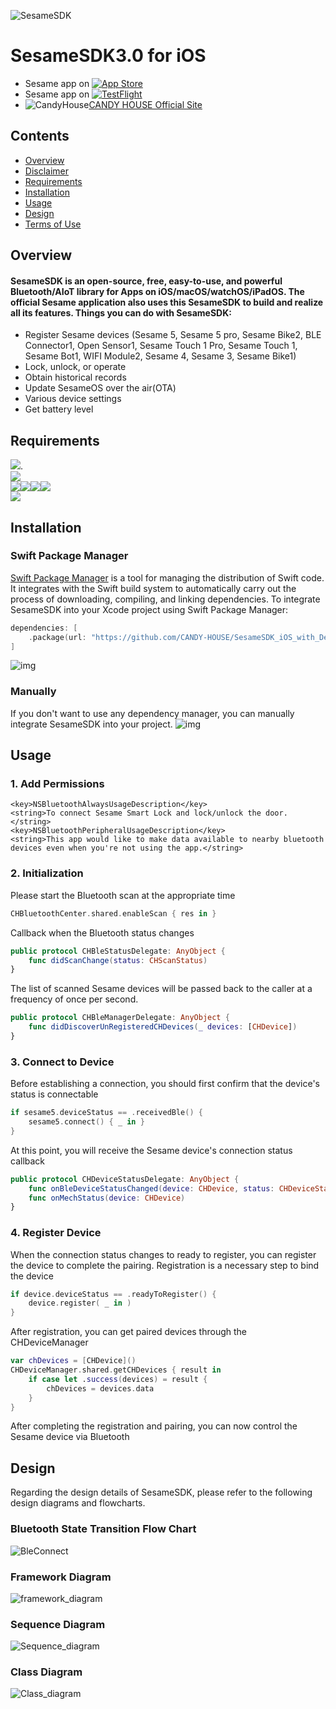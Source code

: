 ![SesameSDK](https://github.com/CANDY-HOUSE/.github/blob/main/profile/images/SesameSDK.png?raw=true)
# SesameSDK3.0 for iOS

- Sesame app on [![App Store](https://img.shields.io/badge/App_Store-000000?logo=apple&logoColor=white)](https://apps.apple.com/app/id1532692301/)
- Sesame app on [![TestFlight](https://img.shields.io/badge/TestFlight-0D96F6?logo=app-store&logoColor=white)](https://testflight.apple.com/join/Rok4GOFD/)
- ![CandyHouse](https://jp.candyhouse.co/cdn/shop/files/3_eea4302e-b1ab-435d-8112-f97d85d5eda2.png?v=1682502225&width=18)[CANDY HOUSE Official Site](https://jp.candyhouse.co/)

## Contents
- [Overview](#overview)
- [Disclaimer](#disclaimer)
- [Requirements](#requirements)
- [Installation](#installation)
- [Usage](#usage)
- [Design](#design)
- [Terms of Use](#sesamesdk-terms-of-use)

## Overview

#### SesameSDK is an open-source, free, easy-to-use, and powerful Bluetooth/AIoT library for Apps on iOS/macOS/watchOS/iPadOS. The official Sesame application also uses this SesameSDK to build and realize all its features. Things you can do with SesameSDK:

- Register Sesame devices (Sesame 5, Sesame 5 pro, Sesame Bike2, BLE Connector1, Open Sensor1, Sesame Touch 1 Pro, Sesame Touch 1, Sesame Bot1, WIFI Module2, Sesame 4, Sesame 3, Sesame Bike1)
- Lock, unlock, or operate
- Obtain historical records
- Update SesameOS over the air(OTA)
- Various device settings
- Get battery level

## Requirements

<img src="https://img.shields.io/badge/Swift-5.3-FA7343" />.  
<img src="https://img.shields.io/badge/Bluetooth-4.0LE +-0082FC" />  
<img src="https://img.shields.io/badge/iOS-12.0 +-000000" /><img src="https://img.shields.io/badge/macOS-10.15 +-000000" /><img src="https://img.shields.io/badge/watchOS-7.0 +-000000" /><img src="https://img.shields.io/badge/iPadOS-12.0 +-000000" />  
<img src="https://img.shields.io/badge/Xcode-11.0 +-1575F9" />  


## Installation
### Swift Package Manager
[Swift Package Manager](https://www.swift.org/package-manager/) is a tool for managing the distribution of Swift code. It integrates with the Swift build system to automatically carry out the process of downloading, compiling, and linking dependencies.
To integrate SesameSDK into your Xcode project using Swift Package Manager:

```swift
dependencies: [
    .package(url: "https://github.com/CANDY-HOUSE/SesameSDK_iOS_with_DemoApp.git", .branch("master"))
]
```
![img](./doc/src/resources/spm.png)
### Manually
If you don't want to use any dependency manager, you can manually integrate SesameSDK into your project.
![img](./doc/src/resources/manually.png)

## Usage
### 1. Add Permissions
```
<key>NSBluetoothAlwaysUsageDescription</key>
<string>To connect Sesame Smart Lock and lock/unlock the door.</string>
<key>NSBluetoothPeripheralUsageDescription</key>
<string>This app would like to make data available to nearby bluetooth devices even when you're not using the app.</string>
```

### 2. Initialization
Please start the Bluetooth scan at the appropriate time
```swift
CHBluetoothCenter.shared.enableScan { res in }
```
Callback when the Bluetooth status changes
```swift
public protocol CHBleStatusDelegate: AnyObject {
    func didScanChange(status: CHScanStatus)
}
```
The list of scanned Sesame devices will be passed back to the caller at a frequency of once per second.
```swift
public protocol CHBleManagerDelegate: AnyObject {
    func didDiscoverUnRegisteredCHDevices(_ devices: [CHDevice])
}
```
### 3. Connect to Device
Before establishing a connection, you should first confirm that the device's status is connectable
```swift
if sesame5.deviceStatus == .receivedBle() {
    sesame5.connect() { _ in }
}
```
At this point, you will receive the Sesame device's connection status callback
```swift
public protocol CHDeviceStatusDelegate: AnyObject {
    func onBleDeviceStatusChanged(device: CHDevice, status: CHDeviceStatus, shadowStatus: CHDeviceStatus?)
    func onMechStatus(device: CHDevice)
}
```
### 4. Register Device
When the connection status changes to ready to register, you can register the device to complete the pairing. Registration is a necessary step to bind the device
```swift
if device.deviceStatus == .readyToRegister() {
    device.register( _ in )
}
```
After registration, you can get paired devices through the CHDeviceManager
```swift
var chDevices = [CHDevice]()
CHDeviceManager.shared.getCHDevices { result in
    if case let .success(devices) = result {
        chDevices = devices.data
    }
}
```
After completing the registration and pairing, you can now control the Sesame device via Bluetooth

## Design
Regarding the design details of SesameSDK, please refer to the following design diagrams and flowcharts.

### Bluetooth State Transition Flow Chart
![BleConnect](./doc/ref/BleConnect.svg)

### Framework Diagram
![framework_diagram](./doc/src/resources/framework_diagram.png)


### Sequence Diagram
![Sequence_diagram](./doc/src/resources/sequence_diagram.svg)

### Class Diagram
![Class_diagram](./doc/src/resources/class_diagram.svg)


